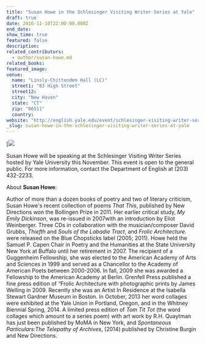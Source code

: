 ```yaml
---
title: "Susan Howe in the Schlesinger Visiting Writer Series at Yale"
draft: true
date: 2016-11-10T22:00:00.000Z
end_date:
show_time: true
featured: false
description:
related_contributors:
  - author/susan-howe.md
related_books:
featured_image: 
venue:
  name: "Linsly-Chittenden Hall (LC)"
  street1: "63 High Street"
  street12:
  city: "New Haven"
  state: "CT"
  zip: "06511"
  country:
website: "http://english.yale.edu/event/schlesinger-visiting-writer-series-susan-howe"
_slug: susan-howe-in-the-schlesinger-visiting-writer-series-at-yale
---
```


[![](http://lh3.googleusercontent.com/HLBycLQTBMCqBE4RQx7sDxtsTpt4YBZtCSEptr5n1GIPCmn2IAIr3Zy89GfC8LMO07u_twibij6eruJitBteo06SDWaKRA=s1200">}}howe_color_flat.tif)

Susan Howe will be speaking at the Schlesinger Visiting Writer Series hosted by Yale University this November. This event is open to the general public. For more information, contact the Department of English at (203) 432-2233.

About **Susan Howe**:

Author of more than a dozen books of poetry and two of literary criticism, Susan Howe's recent collection of poems _That This_, published by New Directions won the Bollingen Prize in 2011\. Her earlier critical study, _My Emily Dickinson_, was re-issued in 2007with an introduction by Eliot Weinberger. Three CDs in collaboration with the musician/composer David Grubbs, _Thiefth_ and _Souls of the Labadie Tract_, and _Frolic Architecture._ were released on the Blue Chopsticks label (2005; 2011). Howe held the Samuel P. Capen Chair in Poetry and the Humanities at the State University New York at Buffalo until her retirement in 2007\. The recipient of a Guggenheim Fellowship, she was elected to the American Academy of Arts and Sciences in 1999 and served as a Chancellor to the Academy of American Poets between 2000-2006\. In fall, 2009 she was awarded a Fellowship to the American Academy at Berlin. Grenfell Press published a fine press edition of “Frolic Architecture with photographic prints by James Welling in 2009\. Recently she was an Artist In Residence at the Isabella Stewart Gardner Museum in Boston. In October, 2013 her word collages were exhibited at the Yale Union in Portland, Oregon, and in the Whitney Biennial Spring, 2014\. A limited press edition of _Tom Tit Tot_ (the word collages which amount to a series poem) with art work by R.H. Quaytman has just been published by MoMA in New York, and _Spontaneous Particulars:The Telepathy of Archives_, (2014) published by Christine Burgin and New Directions.

